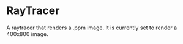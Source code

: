 # RayTracer

A raytracer that renders a .ppm image. It is currently set to render a 400x800 image. 

